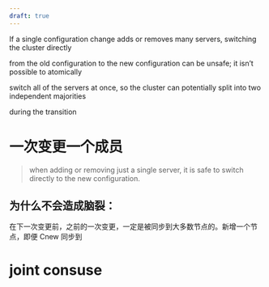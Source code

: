 ```yaml
---
draft: true
---
```


If a single configuration change adds or removes many servers, switching the cluster directly

from the old configuration to the new configuration can be unsafe; it isn’t possible to atomically

switch all of the servers at once, so the cluster can potentially split into two independent majorities

during the transition



# 一次变更一个成员

> when adding or removing just a single server, it is safe to switch directly to the new configuration.

## 为什么不会造成脑裂：

在下一次变更前，之前的一次变更，一定是被同步到大多数节点的。新增一个节点，即便 Cnew 同步到

# joint consuse